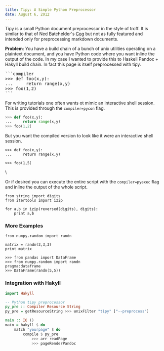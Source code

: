 ```yaml
---
title: Tipy: A Simple Python Preprocessor
date: August 6, 2012
---
```


Tipy is a small Python document preprocessor in the style
of troff. It is similar to that of Ned Batchelder's
[Cog](http://nedbatchelder.com/code/cog/) but not as fully featured and
intended only for preprocessing markdown documents.

**Problem**: You have a build chain of a bunch of unix utilities operating on
a plaintext document, and you have Python code where you want
inline the output of the code. In my case I wanted to provide
this to Haskell Pandoc + Hakyll build chain. In fact this
page is itself preprocessed with tipy.

<pre>
```compiler
>>> def foo(x,y):
...     return range(x,y)
>>> foo(1,2)
```
</pre>

For writing tutorials one often wants ot mimic an interactive
shell session. This is provided through the ``compiler=pycon`` flag.

```python
>>> def foo(x,y):
...     return range(x,y)
>>> foo(1,2)
```

But you want the compiled version to look like it were an
interactive shell session.

```pycon
>>> def foo(x,y):
...     return range(x,y)

>>> foo(1,5)
```

\

Or if desired you can execute the entire script with the 
``compiler=pyexec`` flag and inline the output of the whole
script.

```pyexec
from string import digits
from itertools import izip

for a,b in izip(reversed(digits), digits):
    print a,b
```

### More Examples

```pyexec
from numpy.random import randn

matrix = randn(3,3,3)
print matrix
```

```pycon
>>> from pandas import DataFrame
>>> from numpy.random import randn
pragma:dataframe
>>> DataFrame(randn(5,5))
```

### Integration with Hakyll

```haskell
import Hakyll

-- Python tipy preprocessor
py_pre :: Compiler Resource String
py_pre = getResourceString >>> unixFilter "tipy" ["--preprocess"]

main :: IO ()
main = hakyll $ do
    match "yourpage" $ do
        compile $ py_pre
            >>> arr readPage
            >>> pageRenderPandoc
```
